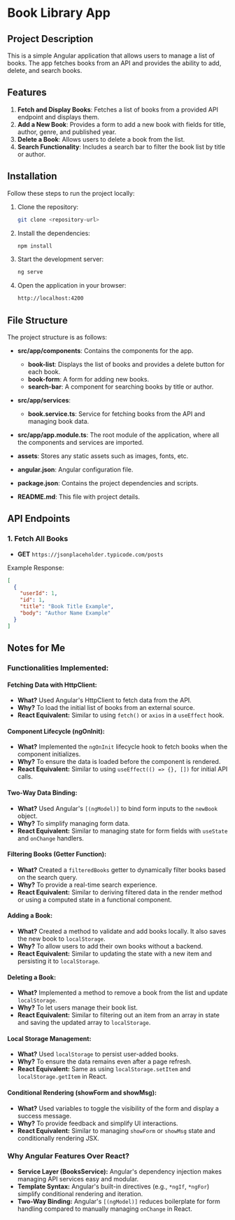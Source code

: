 # Book Library App

## Project Description

This is a simple Angular application that allows users to manage a list of books. The app fetches books from an API and provides the ability to add, delete, and search books.

## Features

1. **Fetch and Display Books**: Fetches a list of books from a provided API endpoint and displays them.
2. **Add a New Book**: Provides a form to add a new book with fields for title, author, genre, and published year.
3. **Delete a Book**: Allows users to delete a book from the list.
4. **Search Functionality**: Includes a search bar to filter the book list by title or author.

## Installation

Follow these steps to run the project locally:

1. Clone the repository:
    ```bash
    git clone <repository-url>
    ```

2. Install the dependencies:
    ```bash
    npm install
    ```

3. Start the development server:
    ```bash
    ng serve
    ```

4. Open the application in your browser:
    ```bash
    http://localhost:4200
    ```

## File Structure

The project structure is as follows:

- **src/app/components**: Contains the components for the app.
  - **book-list**: Displays the list of books and provides a delete button for each book.
  - **book-form**: A form for adding new books.
  - **search-bar**: A component for searching books by title or author.
  
- **src/app/services**:
  - **book.service.ts**: Service for fetching books from the API and managing book data.

- **src/app/app.module.ts**: The root module of the application, where all the components and services are imported.

- **assets**: Stores any static assets such as images, fonts, etc.

- **angular.json**: Angular configuration file.

- **package.json**: Contains the project dependencies and scripts.

- **README.md**: This file with project details.

## API Endpoints

### 1. Fetch All Books
- **GET** `https://jsonplaceholder.typicode.com/posts`

Example Response:
```json
[
  {
    "userId": 1,
    "id": 1,
    "title": "Book Title Example",
    "body": "Author Name Example"
  }
]
```

## Notes for Me

### Functionalities Implemented:

#### Fetching Data with HttpClient:
- **What?** Used Angular's HttpClient to fetch data from the API.
- **Why?** To load the initial list of books from an external source.
- **React Equivalent:** Similar to using `fetch()` or `axios` in a `useEffect` hook.

#### Component Lifecycle (ngOnInit):
- **What?** Implemented the `ngOnInit` lifecycle hook to fetch books when the component initializes.
- **Why?** To ensure the data is loaded before the component is rendered.
- **React Equivalent:** Similar to using `useEffect(() => {}, [])` for initial API calls.

#### Two-Way Data Binding:
- **What?** Used Angular's `[(ngModel)]` to bind form inputs to the `newBook` object.
- **Why?** To simplify managing form data.
- **React Equivalent:** Similar to managing state for form fields with `useState` and `onChange` handlers.

#### Filtering Books (Getter Function):
- **What?** Created a `filteredBooks` getter to dynamically filter books based on the search query.
- **Why?** To provide a real-time search experience.
- **React Equivalent:** Similar to deriving filtered data in the render method or using a computed state in a functional component.

#### Adding a Book:
- **What?** Created a method to validate and add books locally. It also saves the new book to `localStorage`.
- **Why?** To allow users to add their own books without a backend.
- **React Equivalent:** Similar to updating the state with a new item and persisting it to `localStorage`.

#### Deleting a Book:
- **What?** Implemented a method to remove a book from the list and update `localStorage`.
- **Why?** To let users manage their book list.
- **React Equivalent:** Similar to filtering out an item from an array in state and saving the updated array to `localStorage`.

#### Local Storage Management:
- **What?** Used `localStorage` to persist user-added books.
- **Why?** To ensure the data remains even after a page refresh.
- **React Equivalent:** Same as using `localStorage.setItem` and `localStorage.getItem` in React.

#### Conditional Rendering (showForm and showMsg):
- **What?** Used variables to toggle the visibility of the form and display a success message.
- **Why?** To provide feedback and simplify UI interactions.
- **React Equivalent:** Similar to managing `showForm` or `showMsg` state and conditionally rendering JSX.

### Why Angular Features Over React?
- **Service Layer (BooksService):** Angular's dependency injection makes managing API services easy and modular.
- **Template Syntax:** Angular's built-in directives (e.g., `*ngIf`, `*ngFor`) simplify conditional rendering and iteration.
- **Two-Way Binding:** Angular's `[(ngModel)]` reduces boilerplate for form handling compared to manually managing `onChange` in React.

